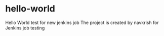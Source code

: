 # hello-world
Hello World test for new jenkins job
The project is created by navkrish for Jenkins job testing

